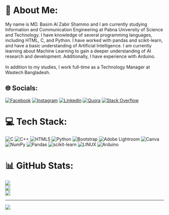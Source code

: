 # 💫 About Me:
My name is MD. Basim Al Zabir Shammo and I am currently studying Information and Communication Engineering at Pabna University of Science and Technology. I have knowledge of several programming languages, including HTML, C, and Python. I have worked with pandas and scikit-learn, and have a basic understanding of Artificial Intelligence. I am currently learning about Machine Learning to gain a deeper understanding of AI research and development. Additionally, I have experience with Arduino.<br><br>In addition to my studies, I work full-time as a Technology Manager at Wastech Bangladesh.


## 🌐 Socials:
[![Facebook](https://img.shields.io/badge/Facebook-%231877F2.svg?logo=Facebook&logoColor=white)](https://facebook.com/basim.alzabirshammo) [![Instagram](https://img.shields.io/badge/Instagram-%23E4405F.svg?logo=Instagram&logoColor=white)](https://instagram.com/alzabir_shammo) [![LinkedIn](https://img.shields.io/badge/LinkedIn-%230077B5.svg?logo=linkedin&logoColor=white)](https://linkedin.com/in/md-basim-al-zabir-shammo-759082205) [![Quora](https://img.shields.io/badge/Quora-%23B92B27.svg?logo=Quora&logoColor=white)](https://quora.com/profile/Al-Zabir-9) [![Stack Overflow](https://img.shields.io/badge/-Stackoverflow-FE7A16?logo=stack-overflow&logoColor=white)](https://stackoverflow.com/users/basim-al-zabir-shammo) 

# 💻 Tech Stack:
![C](https://img.shields.io/badge/c-%2300599C.svg?style=for-the-badge&logo=c&logoColor=white) ![C++](https://img.shields.io/badge/c++-%2300599C.svg?style=for-the-badge&logo=c%2B%2B&logoColor=white) ![HTML5](https://img.shields.io/badge/html5-%23E34F26.svg?style=for-the-badge&logo=html5&logoColor=white) ![Python](https://img.shields.io/badge/python-3670A0?style=for-the-badge&logo=python&logoColor=ffdd54) ![Bootstrap](https://img.shields.io/badge/bootstrap-%23563D7C.svg?style=for-the-badge&logo=bootstrap&logoColor=white) ![Adobe Lightroom](https://img.shields.io/badge/Adobe%20Lightroom-31A8FF.svg?style=for-the-badge&logo=Adobe%20Lightroom&logoColor=white) ![Canva](https://img.shields.io/badge/Canva-%2300C4CC.svg?style=for-the-badge&logo=Canva&logoColor=white) ![NumPy](https://img.shields.io/badge/numpy-%23013243.svg?style=for-the-badge&logo=numpy&logoColor=white) ![Pandas](https://img.shields.io/badge/pandas-%23150458.svg?style=for-the-badge&logo=pandas&logoColor=white) ![scikit-learn](https://img.shields.io/badge/scikit--learn-%23F7931E.svg?style=for-the-badge&logo=scikit-learn&logoColor=white) ![LINUX](https://img.shields.io/badge/Linux-FCC624?style=for-the-badge&logo=linux&logoColor=black) ![Arduino](https://img.shields.io/badge/-Arduino-00979D?style=for-the-badge&logo=Arduino&logoColor=white)
# 📊 GitHub Stats:
![](https://github-readme-stats.vercel.app/api?username=AlZabir08&theme=gotham&hide_border=true&include_all_commits=true&count_private=true)<br/>
![](https://github-readme-streak-stats.herokuapp.com/?user=AlZabir08&theme=gotham&hide_border=true)<br/>
![](https://github-readme-stats.vercel.app/api/top-langs/?username=AlZabir08&theme=gotham&hide_border=true&include_all_commits=true&count_private=true&layout=compact)

---
[![](https://visitcount.itsvg.in/api?id=AlZabir08&icon=0&color=5)](https://visitcount.itsvg.in)

<!-- Proudly created with GPRM ( https://gprm.itsvg.in ) -->
